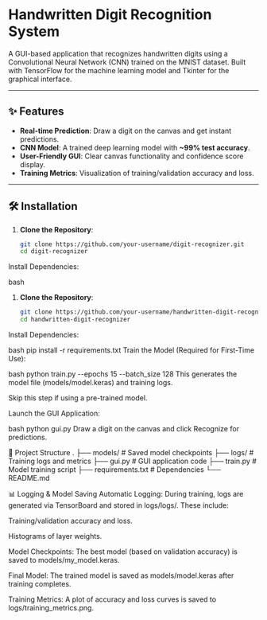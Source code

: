 # Handwritten Digit Recognition System

A GUI-based application that recognizes handwritten digits using a Convolutional Neural Network (CNN) trained on the MNIST dataset. Built with TensorFlow for the machine learning model and Tkinter for the graphical interface.

---

## ✨ Features
- **Real-time Prediction**: Draw a digit on the canvas and get instant predictions.
- **CNN Model**: A trained deep learning model with **~99% test accuracy**.
- **User-Friendly GUI**: Clear canvas functionality and confidence score display.
- **Training Metrics**: Visualization of training/validation accuracy and loss.

---

## 🛠 Installation

1. **Clone the Repository**:
   ```bash
   git clone https://github.com/your-username/digit-recognizer.git
   cd digit-recognizer
Install Dependencies:

bash
1. **Clone the Repository**:
   ```bash
   git clone https://github.com/your-username/handwritten-digit-recognizer.git
   cd handwritten-digit-recognizer
Install Dependencies:

bash
pip install -r requirements.txt
Train the Model (Required for First-Time Use):

bash
python train.py --epochs 15 --batch_size 128
This generates the model file (models/model.keras) and training logs.

Skip this step if using a pre-trained model.

Launch the GUI Application:

bash
python gui.py
Draw a digit on the canvas and click Recognize for predictions.

📂 Project Structure
.
├── models/             # Saved model checkpoints
├── logs/               # Training logs and metrics
├── gui.py              # GUI application code
├── train.py            # Model training script
├── requirements.txt    # Dependencies
└── README.md

📊 Logging & Model Saving
Automatic Logging: During training, logs are generated via TensorBoard and stored in logs/logs/. These include:

Training/validation accuracy and loss.

Histograms of layer weights.

Model Checkpoints: The best model (based on validation accuracy) is saved to models/my_model.keras.

Final Model: The trained model is saved as models/model.keras after training completes.

Training Metrics: A plot of accuracy and loss curves is saved to logs/training_metrics.png.
